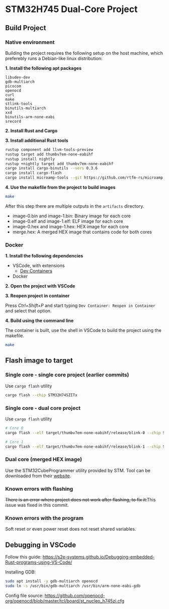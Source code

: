 # STM32H745 Dual-Core Project

## Build Project

### Native environment

Building the project requires the following setup on the host machine, which preferebly runs a Debian-like linux distribution:

**1. Install the following apt packages**
```
libudev-dev
gdb-multiarch
picocom
openocd
curl
make
stlink-tools
binutils-multiarch
xxd
binutils-arm-none-eabi
srecord
```

**2. Install Rust and Cargo**

**3. Install additional Rust tools**

```bash
rustup component add llvm-tools-preview
rustup target add thumbv7em-none-eabihf
rustup install nightly
rustup +nightly target add thumbv7em-none-eabihf
cargo install cargo-binutils --vers 0.3.6
cargo install cargo-flash
cargo install microamp-tools --git https://github.com/rtfm-rs/microamp
```

**4. Use the makefile from the project to build images**

```bash
make
```

After this step there are multiple outputs in the `artifacts` directory.

- image-0.bin and image-1.bin: Binary image for each core
- image-0.elf and image-1.elf: ELF image for each core
- image-0.hex and image-1.hex: HEX image for each core
- merge.hex: A merged HEX image that contains code for both cores

### Docker

**1. Install the following dependencies**

- VSCode, with extensions
  - [Dev Containers](https://marketplace.visualstudio.com/items?itemName=ms-vscode-remote.remote-containers)
- Docker

**2. Open the project with VSCode**

**3. Reopen project in container**

Press *Ctrl+Shift+P* and start typing `Dev Container: Reopen in Container` and select that option.

**4. Build using the command line**

The container is built, use the shell in VSCode to build the project using the makefile.

```bash
make
```

## Flash image to target

### Single core - single core project (earlier commits)

Use `cargo flash` utility

```bash
cargo flash --chip STM32H745ZITx
```

### Single core - dual core project

Use `cargo flash` utility

```bash
# Core 0
cargo flash --elf target/thumbv7em-none-eabihf/release/blink-0 --chip STM32H745ZITx

# Core 1
cargo flash --elf target/thumbv7em-none-eabihf/release/blink-1 --chip STM32H745ZITx
```

### Dual core (merged HEX image)

Use the STM32CubeProgrammer utility provided by STM. Tool can be downloaded from their [website](https://www.st.com/en/development-tools/stm32cubeprog.html#get-software).



### Known errors with flashing

~~There is an error where project does not work after flashing, to fix it:~~This issue was fixed in this commit.

### Known errors with the program

Soft reset or even power reset does not reset shared variables.

## Debugging in VSCode

Follow this guide: https://s2e-systems.github.io/Debugging-embedded-Rust-programs-using-VS-Code/

Installing GDB:

```bash
sudo apt install -y gdb-multiarch openocd
sudo ln -s /usr/bin/gdb-multiarch /usr/bin/arm-none-eabi-gdb
```

Config file source: https://github.com/openocd-org/openocd/blob/master/tcl/board/st_nucleo_h745zi.cfg
